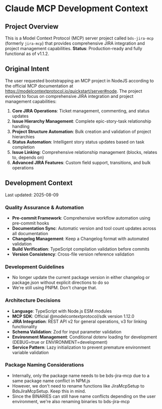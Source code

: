 # Claude MCP Development Context

## Project Overview
This is a Model Context Protocol (MCP) server project called `bds-jira-mcp` (formerly `jira-mcp`) that provides comprehensive JIRA integration and project management capabilities. **Status**: Production-ready and fully functional as of v1.1.2.

## Original Intent
The user requested bootstrapping an MCP project in NodeJS according to the official MCP documentation at https://modelcontextprotocol.io/quickstart/server#node. The project evolved to focus on comprehensive JIRA integration and project management capabilities:

1. **Core JIRA Operations**: Ticket management, commenting, and status updates
2. **Issue Hierarchy Management**: Complete epic-story-task relationship handling
3. **Project Structure Automation**: Bulk creation and validation of project hierarchies  
4. **Status Automation**: Intelligent story status updates based on task completion
5. **Issue Linking**: Comprehensive relationship management (blocks, relates to, depends on)
6. **Advanced JIRA Features**: Custom field support, transitions, and bulk operations

## Development Context

Last updated: 2025-08-09

### Quality Assurance & Automation
- **Pre-commit Framework**: Comprehensive workflow automation using pre-commit hooks
- **Documentation Sync**: Automatic version and tool count updates across all documentation
- **Changelog Management**: Keep a Changelog format with automated validation
- **Build Verification**: TypeScript compilation validation before commits
- **Version Consistency**: Cross-file version reference validation

### Development Guidelines
- No longer update the current package version in either changelog or package.json without explicit directions to do so
- We're still using PNPM. Don't change that.

### Architecture Decisions
- **Language**: TypeScript with Node.js ESM modules
- **MCP SDK**: Official @modelcontextprotocol/sdk version 1.12.0
- **JIRA Integration**: REST API v2 for general operations, v3 for linking functionality
- **Schema Validation**: Zod for input parameter validation
- **Environment Management**: Conditional dotenv loading for development (DEBUG=true or ENVIRONMENT=development)
- **Service Pattern**: Lazy initialization to prevent premature environment variable validation

### Package Naming Considerations
- Internally, only the package name needs to be bds-jira-mcp due to a same package name conflict in NPM.js
- However, we don't need to rename functions like JiraMcpSetup to BdsJiraMcpSetup. Keep this in mind.
- Since the BINARIES can still have name conflicts depending on the user environment, we're also renaming binaries to bds-jira-mcp
